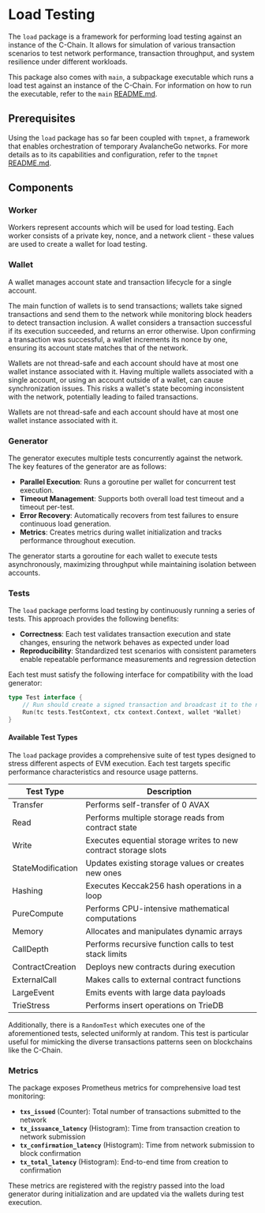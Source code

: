 # Load Testing

The `load` package is a framework for performing load testing 
against an instance of the C-Chain. It allows for simulation of various
transaction scenarios to test network performance, transaction throughput, and system
resilience under different workloads.

This package also comes with `main`, a subpackage executable which runs a load test against
an instance of the C-Chain. For information on how to run the executable, refer to
the `main` [README.md](./main/README.md).

## Prerequisites

Using the `load` package has so far been coupled with `tmpnet`, a framework that
enables orchestration of temporary AvalancheGo networks. For more details as to
its capabilities and configuration, refer to the `tmpnet` [README.md](../fixture/tmpnet/README.md).

## Components

### Worker

Workers represent accounts which will be used for load testing. Each worker consists of a private key, nonce, and a network client - these values are used to create a wallet for load testing.

### Wallet

A wallet manages account state and transaction lifecycle for a single account.

The main function of wallets is to send transactions; wallets take signed transactions
and send them to the network while monitoring block headers to detect transaction inclusion. A wallet
considers a transaction successful if its execution succeeded, and returns an error otherwise. 
Upon confirming a transaction was successful, a wallet increments its nonce by one, ensuring its account
state matches that of the network.

Wallets are not thread-safe and each account should have at most one wallet
instance associated with it. Having multiple wallets associated with a single 
account, or using an account outside of a wallet, can cause synchronization 
issues. This risks a wallet's state becoming inconsistent with the network, 
potentially leading to failed transactions.

Wallets are not thread-safe and each account should have at most one wallet instance associated with it.

### Generator

The generator executes multiple tests concurrently against the network. The key features of the 
generator are as follows:

- **Parallel Execution**: Runs a goroutine per wallet for concurrent test execution.
- **Timeout Management**: Supports both overall load test timeout and a timeout per-test.
- **Error Recovery**: Automatically recovers from test failures to ensure continuous load generation.
- **Metrics**: Creates metrics during wallet initialization and tracks performance throughout execution.

The generator starts a goroutine for each wallet to execute tests asynchronously, maximizing throughput while maintaining isolation between accounts.

### Tests

The `load` package performs load testing by continuously running a series of tests. This approach provides the following benefits:

- **Correctness**: Each test validates transaction execution and state changes, ensuring the network behaves as expected under load
- **Reproducibility**: Standardized test scenarios with consistent parameters enable repeatable performance measurements and regression detection

Each test must satisfy the following interface for compatibility with the load generator:

```go
type Test interface {
    // Run should create a signed transaction and broadcast it to the network via wallet.
    Run(tc tests.TestContext, ctx context.Context, wallet *Wallet)
}
```

#### Available Test Types

The `load` package provides a comprehensive suite of test types designed to stress different aspects of EVM execution. Each test targets specific performance characteristics and resource usage patterns.

| Test Type         | Description                                                     |
| ----------------- | --------------------------------------------------------------- |
| Transfer          | Performs self-transfer of 0 AVAX                                |
| Read              | Performs multiple storage reads from contract state             |
| Write             | Executes equential storage writes to new contract storage slots |
| StateModification | Updates existing storage values or creates new ones             |
| Hashing           | Executes Keccak256 hash operations in a loop                    |
| PureCompute       | Performs CPU-intensive mathematical computations                |
| Memory            | Allocates and manipulates dynamic arrays                        |
| CallDepth         | Performs recursive function calls to test stack limits          |
| ContractCreation  | Deploys new contracts during execution                          |
| ExternalCall      | Makes calls to external contract functions                      |
| LargeEvent        | Emits events with large data payloads                           |
| TrieStress        | Performs insert operations on TrieDB                            |

Additionally, there is a `RandomTest` which executes one of the aforementioned tests, selected uniformly at random.
This test is particular useful for mimicking the diverse transactions patterns seen on blockchains like the C-Chain.

### Metrics

The package exposes Prometheus metrics for comprehensive load test monitoring:

- **`txs_issued`** (Counter): Total number of transactions submitted to the network
- **`tx_issuance_latency`** (Histogram): Time from transaction creation to network submission
- **`tx_confirmation_latency`** (Histogram): Time from network submission to block confirmation  
- **`tx_total_latency`** (Histogram): End-to-end time from creation to confirmation

These metrics are registered with the registry passed into the load generator during initialization and are updated via the wallets during test execution.


